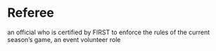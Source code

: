 # Referee

an official who is certified by FIRST to enforce the rules of the current
season’s game, an event volunteer role
